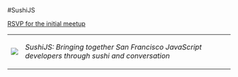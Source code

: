 #SushiJS

[RSVP for the initial meetup](https://github.com/sushijs/san-francisco-ca-usa/issues/1)

<table style="border-collapse: collapse">
  <tr>
    <td>
      <img src="http://www.gravatar.com/avatar/d32635f156e30c2f863ec95af93aef18.jpg?s=150">
    </td>
    <td>
      <p><em>SushiJS: Bringing together San Francisco JavaScript developers through sushi and conversation</em></p>
    </td>
  </tr>
</table>
